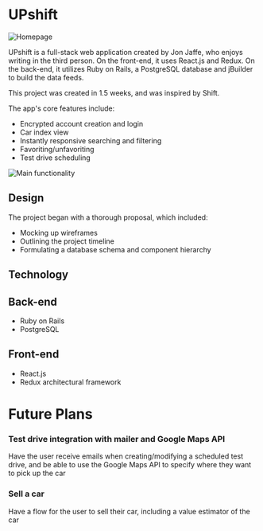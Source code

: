 UPshift
======

![Homepage](https://d2ppvlu71ri8gs.cloudfront.net/items/0e032W0L160M2u0T1v0k/home_page.png)
<Enter>

UPshift is a full-stack web application created by Jon Jaffe, who enjoys writing in the third person. On the front-end, it uses React.js and Redux. On the back-end, it utilizes Ruby on Rails, a PostgreSQL database and jBuilder to build the data feeds.
<Enter>

This project was created in 1.5 weeks, and was inspired by Shift.
<Enter>

The app's core features include:

* Encrypted account creation and login
* Car index view
* Instantly responsive searching and filtering
* Favoriting/unfavoriting
* Test drive scheduling

![Main functionality](https://d2ppvlu71ri8gs.cloudfront.net/items/2V2H3A2Z1V0V1z3s0I0e/main_functionality.gif)

Design
------
The project began with a thorough proposal, which included:
* Mocking up wireframes
* Outlining the project timeline
* Formulating a database schema and component hierarchy

Technology
------
## Back-end
* Ruby on Rails
* PostgreSQL

## Front-end
* React.js
* Redux architectural framework


# Future Plans
### Test drive integration with mailer and Google Maps API
Have the user receive emails when creating/modifying a scheduled test drive, and be able to use the Google Maps API to specify where they want to pick up the car
### Sell a car
Have a flow for the user to sell their car, including a value estimator of the car
